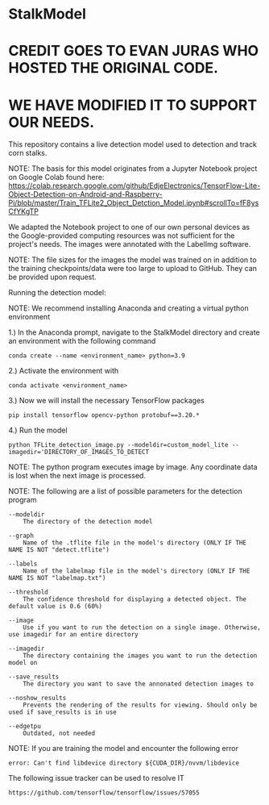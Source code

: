 # StalkModel
# CREDIT GOES TO EVAN JURAS WHO HOSTED THE ORIGINAL CODE.
# WE HAVE MODIFIED IT TO SUPPORT OUR NEEDS.


This repository contains a live detection model used to detection and track corn stalks.

NOTE: The basis for this model originates from a Jupyter Notebook project on Google Colab found here: https://colab.research.google.com/github/EdjeElectronics/TensorFlow-Lite-Object-Detection-on-Android-and-Raspberry-Pi/blob/master/Train_TFLite2_Object_Detction_Model.ipynb#scrollTo=fF8ysCfYKgTP


We adapted the Notebook project to one of our own personal devices as the Google-provided computing resources was not sufficient for the project's needs. The images were annotated with the LabelImg software.


NOTE: The file sizes for the images the model was trained on in addition to the training checkpoints/data were too large to upload to GitHub. They can be provided upon request.


Running the detection model:

NOTE: We recommend installing Anaconda and creating a virtual python environment 

1.) In the Anaconda prompt, navigate to the StalkModel directory and create an environment with the following command

	conda create --name <environment_name> python=3.9
	
2.) Activate the environment with

	conda activate <environment_name>
	
3.) Now we will install the necessary TensorFlow packages

	pip install tensorflow opencv-python protobuf==3.20.*

4.) Run the model

	python TFLite_detection_image.py --modeldir=custom_model_lite --imagedir='DIRECTORY_OF_IMAGES_TO_DETECT
	
NOTE: The python program executes image by image. Any coordinate data is lost when the next image is processed.

NOTE: The following are a list of possible parameters for the detection program

	--modeldir
		The directory of the detection model
	
	--graph
		Name of the .tflite file in the model's directory (ONLY IF THE NAME IS NOT "detect.tflite")
	
	--labels
		Name of the labelmap file in the model's directory (ONLY IF THE NAME IS NOT "labelmap.txt")
		
	--threshold
		The confidence threshold for displaying a detected object. The default value is 0.6 (60%)
		
	--image
		Use if you want to run the detection on a single image. Otherwise, use imagedir for an entire directory
		
	--imagedir
		The directory containing the images you want to run the detection model on
		
	--save_results
		The directory you want to save the annonated detection images to
		
	--noshow_results
		Prevents the rendering of the results for viewing. Should only be used if save_results is in use
		
	--edgetpu
		Outdated, not needed
		
		
NOTE: If you are training the model and encounter the following error

	error: Can't find libdevice directory ${CUDA_DIR}/nvvm/libdevice
	
The following issue tracker can be used to resolve IT

	https://github.com/tensorflow/tensorflow/issues/57055
